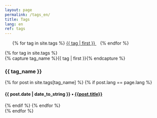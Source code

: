 ```yaml
---
layout: page
permalink: /tags_en/
title: Tags
lang: en
ref: tags
---
```


<ul class="tag-cloud">
{% for tag in site.tags %}
  <span style="font-size: {{ tag | last | size | times: 100 | divided_by: site.tags.size | plus: 70  }}%">
    <a href="#{{ tag | first | slugize }}">
      {{ tag | first }}
    </a> &nbsp;&nbsp;
  </span>
{% endfor %}
</ul>

<div id="archives">
{% for tag in site.tags %}
  <div class="archive-group">
    {% capture tag_name %}{{ tag | first }}{% endcapture %}
    <h3 id="#{{ tag_name | slugize }}">{{ tag_name }}</h3>
    <a name="{{ tag_name | slugize }}"></a>
    {% for post in site.tags[tag_name] %}
      {% if post.lang == page.lang %}
        <article class="archive-item">
          <h4><span class="post-date">{{ post.date | date_to_string }} • <a href="{{ root_url }}{{ post.url }}">{{post.title}}</a></span></h4>
        </article>
      {% endif %}
    {% endfor %}
  </div>
{% endfor %}
</div>

